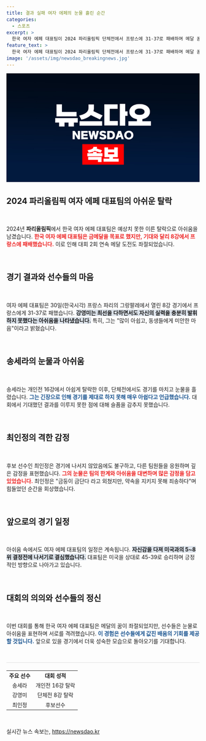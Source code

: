 ```yaml
---
title: 결과 실패 여자 에페의 눈물 흘린 순간
categories:
  - 스포츠
excerpt: >
  한국 여자 에페 대표팀이 2024 파리올림픽 단체전에서 프랑스에 31-37로 패배하며 메달 꿈이 좌절됐다. 눈물로 아쉬움을 삼킨 선수들은 계속해서 도전을 이어간다.
feature_text: >
  한국 여자 에페 대표팀이 2024 파리올림픽 단체전에서 프랑스에 31-37로 패배하며 메달 꿈이 좌절됐다. 눈물로 아쉬움을 삼킨 선수들은 계속해서 도전을 이어간다.
image: '/assets/img/newsdao_breakingnews.jpg'
---
```


<p><img src="/assets/img/newsdao_breakingnews.jpg" alt="ranknews 속보" /></p>

<h2 data-ke-size="size26">2024 파리올림픽 여자 에페 대표팀의 아쉬운 탈락</h2>

<p data-ke-size="size16">&nbsp;</p>

<p data-ke-size="size16">2024년 <b>파리올림픽</b>에서 한국 여자 에페 대표팀은 예상치 못한 이른 탈락으로 아쉬움을 남겼습니다. <b><span style="color: #ee2323;">한국 여자 에페 대표팀은 금메달을 목표로 했지만, 기대와 달리 8강에서 프랑스에 패배했습니다.</span></b> 이로 인해 대회 2회 연속 메달 도전도 좌절되었습니다.</p>

<p data-ke-size="size16">&nbsp;</p>

<h2 data-ke-size="size26">경기 결과와 선수들의 마음</h2>

<p data-ke-size="size16">&nbsp;</p>

<p data-ke-size="size16">여자 에페 대표팀은 30일(한국시각) 프랑스 파리의 그랑팔레에서 열린 8강 경기에서 프랑스에게 31-37로 패했습니다. <b><span style="background-color: #21538527;">강영미는 최선을 다하면서도 자신의 실력을 충분히 발휘하지 못했다는 아쉬움을 나타냈습니다.</span></b> 특히, 그는 "많이 아쉽고, 동생들에게 미안한 마음"이라고 밝혔습니다.</p>

<p data-ke-size="size16">&nbsp;</p>

<h2 data-ke-size="size26">송세라의 눈물과 아쉬움</h2>

<p data-ke-size="size16">&nbsp;</p>

<p data-ke-size="size16">송세라는 개인전 16강에서 아쉽게 탈락한 이후, 단체전에서도 경기를 마치고 눈물을 흘렸습니다. <b><span style="color: #1a5490;">그는 긴장으로 인해 경기를 제대로 하지 못해 매우 아쉽다고 언급했습니다.</span></b> 대회에서 기대했던 결과를 이루지 못한 점에 대해 슬픔을 감추지 못했습니다.</p>

<p data-ke-size="size16">&nbsp;</p>

<h2 data-ke-size="size26">최인정의 격한 감정</h2>

<p data-ke-size="size16">&nbsp;</p>

<p data-ke-size="size16">후보 선수인 최인정은 경기에 나서지 않았음에도 불구하고, 다른 팀원들을 응원하며 깊은 감정을 표현했습니다. <b><span style="color: #ee2323;">그의 눈물은 팀의 한계와 아쉬움을 대변하며 많은 감정을 담고 있었습니다.</span></b> 최인정은 "금둥이 금단다 라고 외쳤지만, 약속을 지키지 못해 죄송하다"며 힘들었던 순간을 회상했습니다.</p>

<p data-ke-size="size16">&nbsp;</p>

<h2 data-ke-size="size26">앞으로의 경기 일정</h2>

<p data-ke-size="size16">&nbsp;</p>

<p data-ke-size="size16">아쉬움 속에서도 여자 에페 대표팀의 일정은 계속됩니다. <b><span style="background-color: #21538527;">자신감을 다져 미국과의 5~8위 결정전에 나서기로 결심했습니다.</span></b> 대표팀은 미국을 상대로 45-39로 승리하며 긍정적인 방향으로 나아가고 있습니다.</p>

<p data-ke-size="size16">&nbsp;</p>

<h2 data-ke-size="size26">대회의 의의와 선수들의 정신</h2>

<p data-ke-size="size16">&nbsp;</p>

<p data-ke-size="size16">이번 대회를 통해 한국 여자 에페 대표팀은 메달의 꿈이 좌절되었지만, 선수들은 눈물로 아쉬움을 표현하며 서로를 격려했습니다. <b><span style="color: #1a5490;">이 경험은 선수들에게 값진 배움의 기회를 제공할 것입니다.</span></b> 앞으로 있을 경기에서 더욱 성숙한 모습으로 돌아오기를 기대합니다.</p>

<p data-ke-size="size16">&nbsp;</p>

<hr style="height: 1px; background-color: #dddddd; margin: 15px 0;">

<table style="border-collapse: collapse; width: 100%; margin-top: 20px;">
    <tr>
        <td style="text-align: center; height: 17px;"><b>주요 선수</b></td>
        <td style="text-align: center; height: 17px;"><b>대회 성적</b></td>
    </tr>
    <tr>
        <td style="text-align: center; height: 17px;"> 송세라 </td>
        <td style="text-align: center; height: 17px;"> 개인전 16강 탈락 </td>
    </tr>
    <tr>
        <td style="text-align: center; height: 17px;"> 강영미 </td>
        <td style="text-align: center; height: 17px;"> 단체전 8강 탈락 </td>
    </tr>
    <tr>
        <td style="text-align: center; height: 17px;"> 최인정 </td>
        <td style="text-align: center; height: 17px;"> 후보선수 </td>
    </tr>
</table>

<p data-ke-size="size16">&nbsp;</p>
실시간 뉴스 속보는, <a href="https://newsdao.kr" rel="dofollow">https://newsdao.kr</a>


